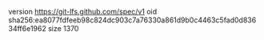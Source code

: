 version https://git-lfs.github.com/spec/v1
oid sha256:ea8077fdfeeb98c824dc903c7a76330a861d9b0c4463c5fad0d83634ff6e1962
size 1370
